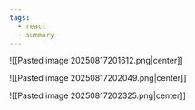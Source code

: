 ```yaml
---
tags:
  - react
  - summary
---
```


![[Pasted image 20250817201612.png|center]]

![[Pasted image 20250817202049.png|center]]

![[Pasted image 20250817202325.png|center]]